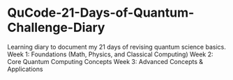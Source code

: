 # QuCode-21-Days-of-Quantum-Challenge-Diary
Learning diary to document my 21 days of revising quantum science basics. Week 1: Foundations (Math, Physics, and Classical Computing) Week 2: Core Quantum Computing Concepts Week 3: Advanced Concepts &amp; Applications 
